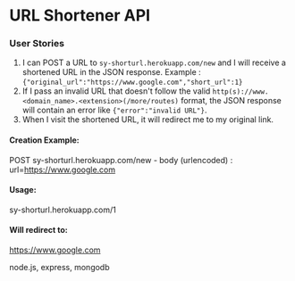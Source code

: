 # URL Shortener API

### User Stories

1. I can POST a URL to `sy-shorturl.herokuapp.com/new` and I will receive a shortened URL in the JSON response. Example : `{"original_url":"https://www.google.com","short_url":1}`
2. If I pass an invalid URL that doesn't follow the valid `http(s)://www.<domain_name>.<extension>(/more/routes)` format, the JSON response will contain an error like `{"error":"invalid URL"}`.
3. When I visit the shortened URL, it will redirect me to my original link.

#### Creation Example:

POST sy-shorturl.herokuapp.com/new - body (urlencoded) : url=https://www.google.com

#### Usage:

sy-shorturl.herokuapp.com/1

#### Will redirect to:

https://www.google.com



node.js, express, mongodb
